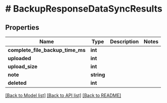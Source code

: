 # # BackupResponseDataSyncResults

## Properties

Name | Type | Description | Notes
------------ | ------------- | ------------- | -------------
**complete_file_backup_time_ms** | **int** |  |
**uploaded** | **int** |  |
**upload_size** | **int** |  |
**note** | **string** |  |
**deleted** | **int** |  |

[[Back to Model list]](../../README.md#models) [[Back to API list]](../../README.md#endpoints) [[Back to README]](../../README.md)
